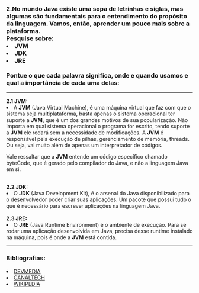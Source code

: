<html lang="pt-BR">
<h3>
  2.No mundo Java existe uma sopa de letrinhas e siglas, mas algumas são fundamentais para o entendimento do propósito da linguagem. Vamos, então, aprender um pouco mais sobre a plataforma. 
  <br>
  Pesquise sobre:
  <ui>
    <li>JVM</li>
    <li>JDK</li>
    <li>JRE</li>
  </ui>
  <br>
  Pontue o que cada palavra significa, onde e quando usamos e qual a importância de cada uma delas:
</h3>

---
<ui>
  <b>2.1 JVM:</b>
  <li>
    A <b>JVM</b> (Java Virtual Machine), é uma máquina virtual que faz com que o sistema seja multiplataforma, basta
    apenas o sistema operacional ter suporte a <b>JVM</b>, que é um dos grandes motivos de sua popularização. Não importa
    em qual sistema operacional o programa for escrito, tendo suporte a <b>JVM</b> ele rodará sem a necessidade de
    modificações. A <b>JVM</b> é responsável pela execução de pilhas, gerenciamento de memória, threads. Ou seja, vai
    muito além de apenas um interpretador de códigos.
    <p>
      Vale ressaltar que a <b>JVM</b> entende um código específico chamado byteCode, que é gerado pelo compilador do Java, e
      não a linguagem Java em si.
    </p>
  </li>
  <br>
  <b>2.2 JDK:</b>
  <li>
    O <b>JDK</b> (Java Development Kit), é o arsenal do Java disponibilizado para o desenvolvedor poder criar suas
    aplicações. Um pacote que possui tudo o que é necessário para escrever aplicações na linguagem Java.
  </li>
  <br>
  <b>2.3 JRE:</b>
  <li>
    O <b>JRE</b> (Java Runtime Environment) é o ambiente de execução. Para se rodar uma aplicação desenvolvida em Java,
    precisa desse runtime instalado na máquina, pois é onde a <b>JVM</b> está contida.
  </li>
</ui>

---
<h3>
  Bibliografias:
</h3>
<ui>
  <li><a href="https://www.devmedia.com.br/introducao-ao-java-virtual-machine-jvm/27624">DEVMEDIA</a></li>
  <li><a href="https://canaltech.com.br/software/O-que-e-Java-JRE-JVM-e-JDK/">CANALTECH</a></li>
  <li><a href="https://pt.wikipedia.org/wiki/M%C3%A1quina_virtual_Java">WIKIPEDIA</a></li>
</ui>
</html>